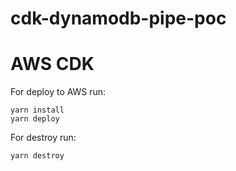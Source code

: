 # cdk-dynamodb-pipe-poc

# AWS CDK

For deploy to AWS run:

```
yarn install
yarn deploy
```

For destroy run:

```
yarn destroy
```
